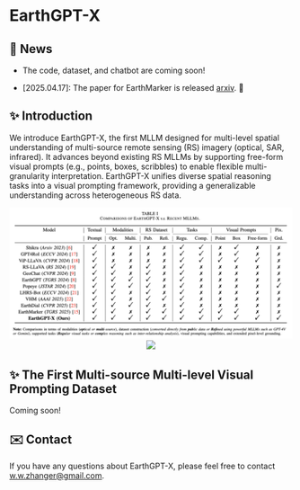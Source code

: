 # EarthGPT-X
  
## :mega: News
- The code, dataset, and chatbot are coming soon!
* [2025.04.17]: The paper for EarthMarker is released [arxiv](https://arxiv.org/pdf/2504.12795). 🚀 


##  :sparkles: Introduction
We introduce EarthGPT-X, the first MLLM designed for multi-level spatial understanding of multi-source remote sensing (RS) imagery (optical, SAR, infrared). It advances beyond existing RS MLLMs by supporting free-form visual prompts (e.g., points, boxes, scribbles) to enable flexible multi-granularity interpretation. EarthGPT-X unifies diverse spatial reasoning tasks into a visual prompting framework, providing a generalizable understanding across heterogeneous RS data.

 <div align="center">
  <img src="Compare.png">
</div>

 <div align="center">
  <img src="example.png">
</div>

##  :sparkles: The First Multi-source Multi-level Visual Prompting Dataset 

Coming soon!


## :envelope: Contact
If you have any questions about EarthGPT-X, please feel free to contact w.w.zhanger@gmail.com.
